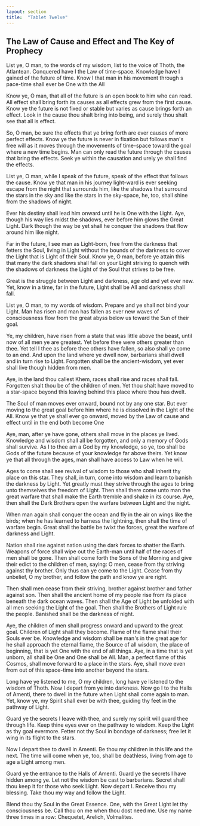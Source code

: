 ```yaml
---
layout: section
title:  "Tablet Twelve"
---
```

## The Law of Cause and Effect and The Key of Prophecy

List ye, O man, to the words of my wisdom, 
list to the voice of Thoth, the Atlantean. 
Conquered have I the Law of time-space. 
Knowledge have I gained of the future of time. 
Know I that man in his movement through s
pace-time shall ever be One with the All

Know ye, O man, 
that all of the future is an open book 
to him who can read. 
All effect shall bring forth its causes 
as all effects grew from the first cause. 
Know ye the future is not fixed or 
stable but varies as cause brings forth an effect. 
Look in the cause thou shalt bring into being, 
and surely thou shalt see that all is effect.

So, O man, be sure the effects that ye bring 
forth are ever causes of more perfect effects. 
Know ye the future is never in fixation but 
follows man's free will as it moves through 
the movements of time-space toward 
the goal where a new time begins. 
Man can only read the future through 
the causes that bring the effects. 
Seek ye within the causation and 
urely ye shall find the effects.

List ye, O man, while I speak of the future, 
speak of the effect that follows the cause. 
Know ye that man in his journey light-ward 
is ever seeking escape from the night that surrounds him, 
like the shadows that surround the stars in the sky 
and like the stars in the sky-space, he, too, 
shall shine from the shadows of night.

Ever his destiny shall lead him onward 
until he is One with the Light. 
Aye, though his way lies midst the shadows, 
ever before him glows the Great Light. 
Dark though the way be yet shall he conquer 
the shadows that flow around him like night.

Far in the future, I see man as Light-born, 
free from the darkness that fetters the Soul, 
living in Light without the bounds of the darkness 
to cover the Light that is Light of their Soul. 
Know ye, O man, before ye attain this that 
many the dark shadows shall fall on your Light 
striving to quench with the shadows of darkness 
the Light of the Soul that strives to be free.

Great is the struggle between Light and darkness, 
age old and yet ever new. Yet, know in a time, far in the future, 
Light shall be All and darkness shall fall.

List ye, O man, to my words of wisdom. 
Prepare and ye shall not bind your Light. 
Man has risen and man has fallen as ever new 
waves of consciousness flow from the great 
abyss below us toward the Sun of their goal.

Ye, my children, have risen from a state 
that was little above the beast, 
until now of all men ye are greatest. 
Yet before thee were others greater than thee. 
Yet tell I thee as before thee others have fallen, 
so also shall ye come to an end. 
And upon the land where ye dwell now, 
barbarians shall dwell and in turn rise to Light. 
Forgotten shall be the ancient-wisdom, 
yet ever shall live though hidden from men.

Aye, in the land thou callest Khem, 
races shall rise and races shall fall. 
Forgotten shalt thou be of the children of men. 
Yet thou shalt have moved to a star-space 
beyond this leaving behind this place where thou has dwelt.

The Soul of man moves ever onward, 
bound not by any one star. 
But ever moving to the great goal before him 
where he is dissolved in the Light of the All. 
Know ye that ye shall ever go onward, 
moved by the Law of cause and effect 
until in the end both become One

Aye, man, after ye have gone, 
others shall move in the places ye lived. 
Knowledge and wisdom shall all be forgotten, 
and only a memory of Gods shall survive. 
As I to thee am a God by my knowledge, 
so ye, too shall be Gods of the future 
because of your knowledge far above theirs. 
Yet know ye that all through the ages, 
man shall have access to Law when he will.

Ages to come shall see revival of wisdom 
to those who shall inherit thy place on this star. 
They shall, in turn, come into wisdom 
and learn to banish the darkness by Light. 
Yet greatly must they strive through the ages 
to bring unto themselves the freedom of Light. 
Then shall there come unto man the great warfare 
that shall make the Earth tremble and shake in its course. 
Aye, then shall the Dark Brothers 
open the warfare between Light and the night.

When man again shall conquer the ocean and fly 
in the air on wings like the birds; 
when he has learned to harness the lightning, 
then shall the time of warfare begin. 
Great shall the battle be twixt the forces, 
great the warfare of darkness and Light. 

Nation shall rise against nation 
using the dark forces to shatter the Earth.
Weapons of force shall wipe out the Earth-man 
until half of the races of men shall be gone. 
Then shall come forth the Sons of the Morning 
and give their edict to the children of men, saying:
O men, cease from thy striving against thy brother. 
Only thus can ye come to the Light. 
Cease from thy unbelief, O my brother,
and follow the path and know ye are right.

Then shall men cease from their striving, 
brother against brother and father against son. 
Then shall the ancient home of my people rise 
from its place beneath the dark ocean waves. 
Then shall the Age of Light be unfolded 
with all men seeking the Light of the goal. 
Then shall the Brothers of Light rule the people. 
Banished shall be the darkness of night.

Aye, the children of men shall progress 
onward and upward to the great goal. 
Children of Light shall they become. 
Flame of the flame shall their Souls ever be. 
Knowledge and wisdom shall be man's 
in the great age for he shall approach the eternal flame, 
the Source of all wisdom, 
the place of beginning, 
that is yet One with the end of all things. 
Aye, in a time that is yet unborn, 
all shall be One and One shall be All. 
Man, a perfect flame of this Cosmos, 
shall move forward to a place in the stars. 
Aye, shall move even from out of this space-time 
into another beyond the stars.

Long have ye listened to me, 
O my children, 
long have ye listened to the wisdom of Thoth. 
Now I depart from ye into darkness. 
Now go I to the Halls of Amenti, 
there to dwell in the future when Light 
shall come again to man. 
Yet, know ye, my Spirit shall ever be with thee, 
guiding thy feet in the pathway of Light.

Guard ye the secrets I leave with thee, 
and surely my spirit will guard thee through life. 
Keep thine eyes ever on the pathway to wisdom. 
Keep the Light as thy goal evermore. 
Fetter not thy Soul in bondage of darkness; 
free let it wing in its flight to the stars.

Now I depart thee to dwell in Amenti. 
Be thou my children in this life and the next. 
The time will come when ye, too, shall be deathless, 
living from age to age a Light among men.

Guard ye the entrance to the Halls of Amenti. 
Guard ye the secrets I have hidden among ye. 
Let not the wisdom be cast to barbarians. 
Secret shall thou keep it for those who seek Light. 
Now depart I. 
Receive thou my blessing. 
Take thou my way and follow the Light.

Blend thou thy Soul in the Great Essence.
One, with the Great Light let thy consciousness be.
Call thou on me when thou dost need me.
Use my name three times in a row:
Chequetet, Arelich, Volmalites.

